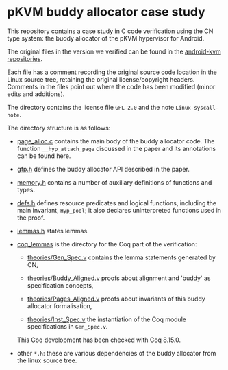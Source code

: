 # pKVM buddy allocator case study

This repository contains a case study in C code verification using the
CN type system: the buddy allocator of the pKVM hypervisor for
Android.

The original files in the version we verified can be found in the [android-kvm repositories](https://android-kvm.googlesource.com/linux/+/39111fc40453747f8213cf9ef4337448d3c6197d/arch/arm64/kvm/hyp/nvhe/page_alloc.c).

Each file has a comment recording the original source code location in
the Linux source tree, retaining the original license/copyright
headers. Comments in the files point out where the code has been
modified (minor edits and additions).

The directory contains the license file `GPL-2.0` and the note
`Linux-syscall-note`.



The directory structure is as follows:

- [page_alloc.c](page_alloc.c) contains the main body of the buddy
  allocator code. The function `__hyp_attach_page` discussed in the
  paper and its annotations can be found here.

- [gfp.h](gfp.h) defines the buddy allocator API described in the
  paper.

- [memory.h](memory.h) contains a number of auxiliary definitions of
  functions and types.
  
- [defs.h](defs.h) defines resource predicates and logical functions,
  including the main invariant, `Hyp_pool`; it also declares
  uninterpreted functions used in the proof.

- [lemmas.h](lemmas.h) states lemmas.

- [coq_lemmas](coq_lemmas) is the directory for the Coq part of the verification:

  - [theories/Gen_Spec.v](coq_lemmas/theories/Gen_Spec.v) contains the
    lemma statements generated by CN,
  
  - [theories/Buddy_Aligned.v](coq_lemmas/theories/Buddy_Aligned.v)
    proofs about alignment and 'buddy' as specification concepts,

  - [theories/Pages_Aligned.v](coq_lemmas/theories/Pages_Aligned.v)
    proofs about invariants of this buddy allocator formalisation,

  - [theories/Inst_Spec.v](coq_lemmas/theories/Inst_Spec.v) the
    instantiation of the Coq module specifications in `Gen_Spec.v`.

  This Coq development has been checked with Coq 8.15.0.


- other `*.h`: these are various dependencies of the buddy allocator
  from the linux source tree.
